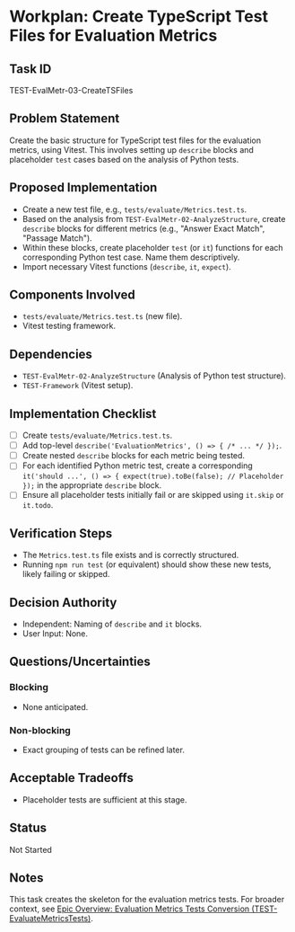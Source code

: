 # Workplan: Create TypeScript Test Files for Evaluation Metrics

## Task ID
TEST-EvalMetr-03-CreateTSFiles

## Problem Statement
Create the basic structure for TypeScript test files for the evaluation metrics, using Vitest. This involves setting up `describe` blocks and placeholder `test` cases based on the analysis of Python tests.

## Proposed Implementation
- Create a new test file, e.g., `tests/evaluate/Metrics.test.ts`.
- Based on the analysis from `TEST-EvalMetr-02-AnalyzeStructure`, create `describe` blocks for different metrics (e.g., "Answer Exact Match", "Passage Match").
- Within these blocks, create placeholder `test` (or `it`) functions for each corresponding Python test case. Name them descriptively.
- Import necessary Vitest functions (`describe`, `it`, `expect`).

## Components Involved
- `tests/evaluate/Metrics.test.ts` (new file).
- Vitest testing framework.

## Dependencies
- `TEST-EvalMetr-02-AnalyzeStructure` (Analysis of Python test structure).
- `TEST-Framework` (Vitest setup).

## Implementation Checklist
- [ ] Create `tests/evaluate/Metrics.test.ts`.
- [ ] Add top-level `describe('EvaluationMetrics', () => { /* ... */ });`.
- [ ] Create nested `describe` blocks for each metric being tested.
- [ ] For each identified Python metric test, create a corresponding `it('should ...', () => { expect(true).toBe(false); // Placeholder });` in the appropriate `describe` block.
- [ ] Ensure all placeholder tests initially fail or are skipped using `it.skip` or `it.todo`.

## Verification Steps
- The `Metrics.test.ts` file exists and is correctly structured.
- Running `npm run test` (or equivalent) should show these new tests, likely failing or skipped.

## Decision Authority
- Independent: Naming of `describe` and `it` blocks.
- User Input: None.

## Questions/Uncertainties
### Blocking
- None anticipated.
### Non-blocking
- Exact grouping of tests can be refined later.

## Acceptable Tradeoffs
- Placeholder tests are sufficient at this stage.

## Status
Not Started

## Notes
This task creates the skeleton for the evaluation metrics tests.
For broader context, see [Epic Overview: Evaluation Metrics Tests Conversion (TEST-EvaluateMetricsTests)](../../docs/planning/workplans/TEST-EvaluateMetricsTests.md).
